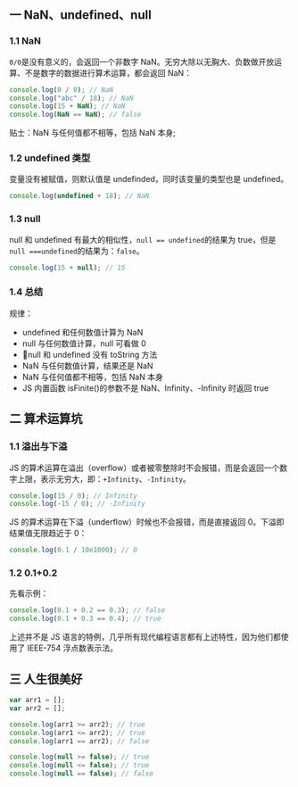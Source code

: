 ## 一 NaN、undefined、null

### 1.1 NaN

`0/0`是没有意义的，会返回一个非数字 NaN。无穷大除以无胸大、负数做开放运算、不是数字的数据进行算术运算，都会返回 NaN：

```js
console.log(0 / 0); // NaN
console.log("abc" / 18); // NaN
console.log(15 + NaN); // NaN
console.log(NaN == NaN); // false
```

贴士：NaN 与任何值都不相等，包括 NaN 本身;

### 1.2 undefined 类型

变量没有被赋值，则默认值是 undefinded，同时该变量的类型也是 undefined。

```js
console.log(undefined + 18); // NaN
```

### 1.3 null

null 和 undefined 有最大的相似性，`null == undefined`的结果为 true，但是`null ===undefined`的结果为：`false`。

```js
console.log(15 + null); // 15
```

### 1.4 总结

规律：

- undefined 和任何数值计算为 NaN
- null 与任何数值计算，null 可看做 0
- null 和 undefined 没有 toString 方法
- NaN 与任何数值计算，结果还是 NaN
- NaN 与任何值都不相等，包括 NaN 本身
- JS 内置函数 isFinite()的参数不是 NaN、Infinity、-Infinity 时返回 true

## 二 算术运算坑

### 1.1 溢出与下溢

JS 的算术运算在溢出（overflow）或者被零整除时不会报错，而是会返回一个数字上限，表示无穷大，即：`+Infinity`、`-Infinity`。

```js
console.log(15 / 0); // Infinity
console.log(-15 / 0); // -Infinity
```

JS 的算术运算在下溢（underflow）时候也不会报错，而是直接返回 0。下溢即结果值无限趋近于 0：

```js
console.log(0.1 / 10e1000); // 0
```

### 1.2 0.1+0.2

先看示例：

```js
console.log(0.1 + 0.2 == 0.3); // false
console.log(0.1 + 0.3 == 0.4); // true
```

上述并不是 JS 语言的特例，几乎所有现代编程语言都有上述特性，因为他们都使用了 IEEE-754 浮点数表示法。

## 三 人生很美好

```js
var arr1 = [];
var arr2 = [];

console.log(arr1 >= arr2); // true
console.log(arr1 <= arr2); // true
console.log(arr1 == arr2); // false

console.log(null >= false); // true
console.log(null <= false); // true
console.log(null == false); // false
```
